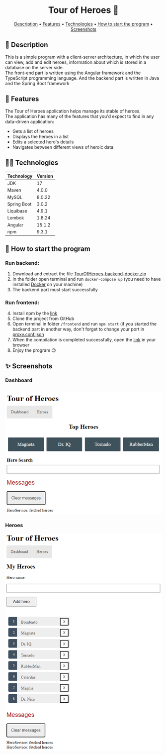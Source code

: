 <h1 align="center">
  Tour of Heroes 🦸
</h1>

<p align="center">
  <a href="#-description">Description</a> •
  <a href="#-features">Features</a> •
  <a href="#-technologies">Technologies</a> •
  <a href="#-how-to-start-the-program">How to start the program</a> •
  <a href="#-screenshots">Screenshots</a>
</p>

## 📃 Description
This is a simple program with a client-server architecture, in which the user can view, add and edit heroes, information about which is stored in a database on the server side.<br>
The front-end part is written using the Angular framework and the TypeScript programming language. And the backend part is written in Java and the Spring Boot framework

## 🚀 Features
The Tour of Heroes application helps manage its stable of heroes.<br>
The application has many of the features that you'd expect to find in any data-driven application:
- Gets a list of heroes
- Displays the heroes in a list
- Edits a selected hero's details
- Navigates between different views of heroic data

## 🧑‍💻 Technologies
| Technology     | Version |
|:---------------|:--------|
| JDK            | 17      |
| Maven          | 4.0.0   |
| MySQL          | 8.0.22  |
| Spring Boot    | 3.0.2   |
| Liquibase      | 4.9.1   |
| Lombok         | 1.8.24  |
| Angular        | 15.1.2  |
| npm            | 9.3.1   |

## 📎 How to start the program
### Run backend:
1. Download and extract the file [TourOfHeroes-backend-docker.zip](https://github.com/pavlogook/tour-of-heroes/releases/tag/backend)
2. In the folder open terminal and run `docker-compose up` (you need to have installed [Docker](https://www.docker.com/products/docker-desktop/) on your machine)
3. The backend part must start successfully

### Run frontend:
4. Install npm by the [link](https://docs.npmjs.com/downloading-and-installing-node-js-and-npm)
5. Clone the project from GitHub
6. Open terminal in folder `/frontend` and run `npm start` (if you started the backend part in another way, don't forget to change your port in [proxy.conf.json](https://github.com/pavlogook/tour-of-heroes/blob/51866b84df58e8ebe7ddd02893d880ed46d9e513/frontend/proxy.conf.json#L3)
7. When the compilation is completed successfully, open the [link](http://localhost:4200) in your browser
8. Enjoy the program 😉

## ✨ Screenshots
### Dashboard
![Dashboard screenshot](images/dashboard.png)
---
### Heroes
![Heroes screenshot](images/heroes.png)
